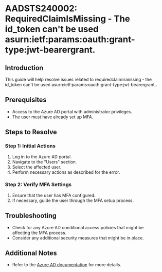# AADSTS240002: RequiredClaimIsMissing - The id_token can't be used asurn:ietf:params:oauth:grant-type:jwt-bearergrant.

## Introduction
This guide will help resolve issues related to requiredclaimismissing - the id_token can't be used asurn:ietf:params:oauth:grant-type:jwt-bearergrant..

## Prerequisites
- Access to the Azure AD portal with administrator privileges.
- The user must have already set up MFA.

## Steps to Resolve

### Step 1: Initial Actions
1. Log in to the Azure AD portal.
2. Navigate to the "Users" section.
3. Select the affected user.
4. Perform necessary actions as described for the error.

### Step 2: Verify MFA Settings
1. Ensure that the user has MFA configured.
2. If necessary, guide the user through the MFA setup process.

## Troubleshooting
- Check for any Azure AD conditional access policies that might be affecting the MFA process.
- Consider any additional security measures that might be in place.

## Additional Notes
- Refer to the [Azure AD documentation](https://learn.microsoft.com/en-us/azure/active-directory/) for more details.

